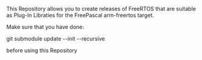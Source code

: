 This Repository allows you to create releases of FreeRTOS that are suitable as Plug-In Libraties for the FreePascal arm-freertos target.

Make sure that you have done:

git submodule update --init --recursive

before using this Repository


